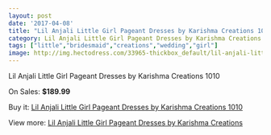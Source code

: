 ```yaml
---
layout: post
date: '2017-04-08'
title: "Lil Anjali Little Girl Pageant Dresses by Karishma Creations 1010"
category: Lil Anjali Little Girl Pageant Dresses by Karishma Creations
tags: ["little","bridesmaid","creations","wedding","girl"]
image: http://img.hectodress.com/33965-thickbox_default/lil-anjali-little-girl-pageant-dresses-by-karishma-creations-1010.jpg
---
```

Lil Anjali Little Girl Pageant Dresses by Karishma Creations 1010

On Sales: **$189.99**
<a href="https://www.hectodress.com/lil-anjali-little-girl-pageant-dresses-by-karishma-creations/15718-lil-anjali-little-girl-pageant-dresses-by-karishma-creations-1010.html"><amp-img layout="responsive" width="600" height="600" src="//img.hectodress.com/33965-thickbox_default/lil-anjali-little-girl-pageant-dresses-by-karishma-creations-1010.jpg" alt="Lil Anjali Little Girl Pageant Dresses by Karishma Creations 1010 0" /></a>
<a href="https://www.hectodress.com/lil-anjali-little-girl-pageant-dresses-by-karishma-creations/15718-lil-anjali-little-girl-pageant-dresses-by-karishma-creations-1010.html"><amp-img layout="responsive" width="600" height="600" src="//img.hectodress.com/33966-thickbox_default/lil-anjali-little-girl-pageant-dresses-by-karishma-creations-1010.jpg" alt="Lil Anjali Little Girl Pageant Dresses by Karishma Creations 1010 1" /></a>

Buy it: [Lil Anjali Little Girl Pageant Dresses by Karishma Creations 1010](https://www.hectodress.com/lil-anjali-little-girl-pageant-dresses-by-karishma-creations/15718-lil-anjali-little-girl-pageant-dresses-by-karishma-creations-1010.html "Lil Anjali Little Girl Pageant Dresses by Karishma Creations 1010")

View more: [Lil Anjali Little Girl Pageant Dresses by Karishma Creations](https://www.hectodress.com/287-lil-anjali-little-girl-pageant-dresses-by-karishma-creations "Lil Anjali Little Girl Pageant Dresses by Karishma Creations")
